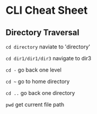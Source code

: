 # CLI Cheat Sheet

## Directory Traversal

`cd directory` 
naviate to 'directory'

`cd dir1/dir1/dir3` 
navigate to dir3

`cd -` 
go back one level 

`cd ~` 
go to home directory 

`cd ..` 
go back one directory

`pwd` 
get current file path
